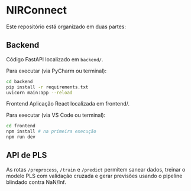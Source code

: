 # NIRConnect

Este repositório está organizado em duas partes:

## Backend
Código FastAPI localizado em `backend/`.

Para executar (via PyCharm ou terminal):
```bash
cd backend
pip install -r requirements.txt
uvicorn main:app --reload
```

 Frontend
Aplicação React localizada em frontend/.

Para executar (via VS Code ou terminal):
```bash
cd frontend
npm install # na primeira execução
npm run dev
```
## API de PLS


As rotas `/preprocess`, `/train` e `/predict` permitem sanear dados, treinar o modelo PLS com validação cruzada e gerar previsões usando o pipeline blindado contra NaN/Inf.


